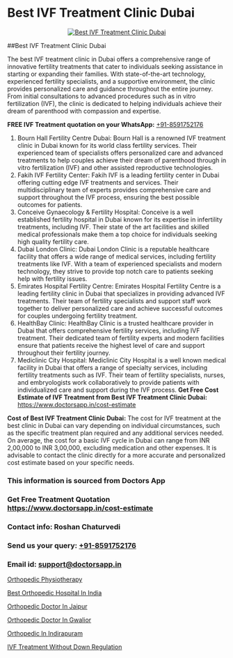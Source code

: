 # Best IVF Treatment Clinic Dubai

<p align="center">
  <a href="https://doctorsapp.in/treatment/ivf-treatment">
    <img src="https://doctorsapp.co.in/uploads/treatment_image/ICSI.jpg" alt="Best IVF Treatment Clinic Dubai">
  </a>
</p>
##Best IVF Treatment Clinic Dubai

The best IVF treatment clinic in Dubai offers a comprehensive range of innovative fertility treatments that cater to individuals seeking assistance in starting or expanding their families. With state-of-the-art technology, experienced fertility specialists, and a supportive environment, the clinic provides personalized care and guidance throughout the entire journey. From initial consultations to advanced procedures such as in vitro fertilization (IVF), the clinic is dedicated to helping individuals achieve their dream of parenthood with compassion and expertise.

**FREE IVF Treatment quotation on your WhatsApp:**  [+91-8591752176](https://api.whatsapp.com/send?phone=8591752176)

1) Bourn Hall Fertility Centre Dubai: Bourn Hall is a renowned IVF treatment clinic in Dubai known for its world class fertility services. Their experienced team of specialists offers personalized care and advanced treatments to help couples achieve their dream of parenthood through in vitro fertilization (IVF) and other assisted reproductive technologies.
2) Fakih IVF Fertility Center: Fakih IVF is a leading fertility center in Dubai offering cutting edge IVF treatments and services. Their multidisciplinary team of experts provides comprehensive care and support throughout the IVF process, ensuring the best possible outcomes for patients.
3) Conceive Gynaecology & Fertility Hospital: Conceive is a well established fertility hospital in Dubai known for its expertise in infertility treatments, including IVF. Their state of the art facilities and skilled medical professionals make them a top choice for individuals seeking high quality fertility care.
4) Dubai London Clinic: Dubai London Clinic is a reputable healthcare facility that offers a wide range of medical services, including fertility treatments like IVF. With a team of experienced specialists and modern technology, they strive to provide top notch care to patients seeking help with fertility issues.
5) Emirates Hospital Fertility Centre: Emirates Hospital Fertility Centre is a leading fertility clinic in Dubai that specializes in providing advanced IVF treatments. Their team of fertility specialists and support staff work together to deliver personalized care and achieve successful outcomes for couples undergoing fertility treatment.
6) HealthBay Clinic: HealthBay Clinic is a trusted healthcare provider in Dubai that offers comprehensive fertility services, including IVF treatment. Their dedicated team of fertility experts and modern facilities ensure that patients receive the highest level of care and support throughout their fertility journey.
7) Mediclinic City Hospital: Mediclinic City Hospital is a well known medical facility in Dubai that offers a range of specialty services, including fertility treatments such as IVF. Their team of fertility specialists, nurses, and embryologists work collaboratively to provide patients with individualized care and support during the IVF process.
**Get Free Cost Estimate of IVF Treatment from Best IVF Treatment Clinic Dubai:** https://www.doctorsapp.in/cost-estimate

**Cost of Best IVF Treatment Clinic Dubai:**
The cost for IVF treatment at the best clinic in Dubai can vary depending on individual circumstances, such as the specific treatment plan required and any additional services needed. On average, the cost for a basic IVF cycle in Dubai can range from INR 2,00,000 to INR 3,00,000, excluding medication and other expenses. It is advisable to contact the clinic directly for a more accurate and personalized cost estimate based on your specific needs.

### This information is sourced from Doctors App 
### Get Free Treatment Quotation https://www.doctorsapp.in/cost-estimate
### Contact info: Roshan Chaturvedi 
### Send us your query: [+91-8591752176](https://api.whatsapp.com/send?phone=8591752176) 
### Email id: support@doctorsapp.in

[Orthopedic Physiotherapy](https://www.linkedin.com/pulse/orthopedic-physiotherapy-doctorsapp-united-arab-emirates-ihkee?trackingId=k0JkbLbwzECpyTIvS2JoxA%3D%3D&lipi=urn%3Ali%3Apage%3Ad_flagship3_company_admin%3BSXrbBuk4SwWZ8nIcZ2zSvw%3D%3D)

[Best Orthopedic Hospital In India](https://www.linkedin.com/pulse/best-orthopedic-hospital-india-doctorsapp-rajshahi-jagse?trackingId=GxvW72CXinmy%2Fb5wBon5BQ%3D%3D&lipi=urn%3Ali%3Apage%3Ad_flagship3_company_admin%3BtGKQvLKET%2FOkWlJl4W0MBA%3D%3D)

[Orthopedic Doctor In Jaipur](https://medium.com/@vimalrana22/orthopedic-doctor-in-jaipur-cab5aa22cd63)

[Orthopedic Doctor In Gwalior](https://medium.com/@vimalrana22/orthopedic-doctor-in-gwalior-db56315fa585)

[Orthopedic In Indirapuram](https://doctors-apps.github.io/doctorsapp/orthopedic-in-indirapuram)

[IVF Treatment Without Down Regulation](https://doctors-apps.github.io/doctorsapp/ivf-treatment-without-down-regulation)

